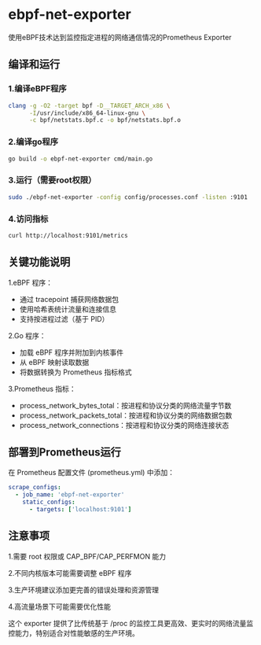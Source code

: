 # ebpf-net-exporter
使用eBPF技术达到监控指定进程的网络通信情况的Prometheus Exporter

## 编译和运行
### 1.编译eBPF程序
```bash
clang -g -O2 -target bpf -D__TARGET_ARCH_x86 \
      -I/usr/include/x86_64-linux-gnu \
      -c bpf/netstats.bpf.c -o bpf/netstats.bpf.o
```

### 2.编译go程序
```bash
go build -o ebpf-net-exporter cmd/main.go
```

### 3.运行（需要root权限）
```bash
sudo ./ebpf-net-exporter -config config/processes.conf -listen :9101
```

### 4.访问指标
```bash
curl http://localhost:9101/metrics
```

## 关键功能说明
  1.eBPF 程序：
  - 通过 tracepoint 捕获网络数据包
  - 使用哈希表统计流量和连接信息
  - 支持按进程过滤（基于 PID）

  2.Go 程序：
  - 加载 eBPF 程序并附加到内核事件
  - 从 eBPF 映射读取数据
  - 将数据转换为 Prometheus 指标格式

  3.Prometheus 指标：
  - process_network_bytes_total：按进程和协议分类的网络流量字节数
  - process_network_packets_total：按进程和协议分类的网络数据包数
  - process_network_connections：按进程和协议分类的网络连接状态

## 部署到Prometheus运行
在 Prometheus 配置文件 (prometheus.yml) 中添加：
```yaml
scrape_configs:
  - job_name: 'ebpf-net-exporter'
    static_configs:
      - targets: ['localhost:9101']
```

## 注意事项
1.需要 root 权限或 CAP_BPF/CAP_PERFMON 能力

2.不同内核版本可能需要调整 eBPF 程序

3.生产环境建议添加更完善的错误处理和资源管理

4.高流量场景下可能需要优化性能

这个 exporter 提供了比传统基于 /proc 的监控工具更高效、更实时的网络流量监控能力，特别适合对性能敏感的生产环境。
